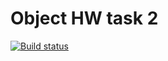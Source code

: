 # Object HW task 2

[![Build status](https://ci.appveyor.com/api/projects/status/5dt7goh7by1376iq?svg=true)](https://ci.appveyor.com/project/AntonChu/object2)
